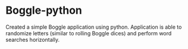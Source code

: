 # Boggle-python
Created a simple Boggle application using python. Application is able to randomize letters (similar to rolling Boggle dices) and perform word searches horizontally. 
